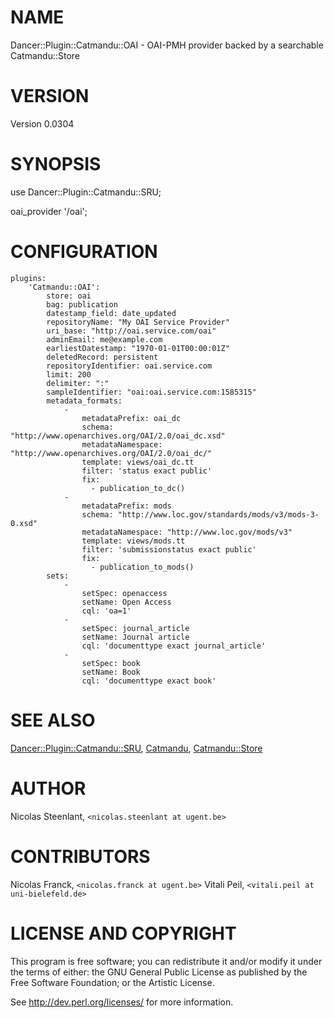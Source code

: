 # NAME

Dancer::Plugin::Catmandu::OAI - OAI-PMH provider backed by a searchable Catmandu::Store

# VERSION

Version 0.0304

# SYNOPSIS

use Dancer::Plugin::Catmandu::SRU;

oai\_provider '/oai';

# CONFIGURATION

    plugins:
        'Catmandu::OAI':
            store: oai
            bag: publication
            datestamp_field: date_updated
            repositoryName: "My OAI Service Provider" 
            uri_base: "http://oai.service.com/oai"
            adminEmail: me@example.com
            earliestDatestamp: "1970-01-01T00:00:01Z"
            deletedRecord: persistent
            repositoryIdentifier: oai.service.com
            limit: 200
            delimiter: ":"
            sampleIdentifier: "oai:oai.service.com:1585315"
            metadata_formats:
                -
                    metadataPrefix: oai_dc
                    schema: "http://www.openarchives.org/OAI/2.0/oai_dc.xsd"
                    metadataNamespace: "http://www.openarchives.org/OAI/2.0/oai_dc/"
                    template: views/oai_dc.tt
                    filter: 'status exact public'
                    fix:
                      - publication_to_dc()
                -
                    metadataPrefix: mods
                    schema: "http://www.loc.gov/standards/mods/v3/mods-3-0.xsd"
                    metadataNamespace: "http://www.loc.gov/mods/v3"
                    template: views/mods.tt
                    filter: 'submissionstatus exact public'
                    fix:
                      - publication_to_mods()
            sets:
                - 
                    setSpec: openaccess
                    setName: Open Access
                    cql: 'oa=1'
                -
                    setSpec: journal_article
                    setName: Journal article
                    cql: 'documenttype exact journal_article'
                -
                    setSpec: book
                    setName: Book
                    cql: 'documenttype exact book'

# SEE ALSO

[Dancer::Plugin::Catmandu::SRU](https://metacpan.org/pod/Dancer::Plugin::Catmandu::SRU), [Catmandu](https://metacpan.org/pod/Catmandu), [Catmandu::Store](https://metacpan.org/pod/Catmandu::Store)

# AUTHOR

Nicolas Steenlant, `<nicolas.steenlant at ugent.be>`

# CONTRIBUTORS

Nicolas Franck, `<nicolas.franck at ugent.be>`
Vitali Peil, `<vitali.peil at uni-bielefeld.de>`

# LICENSE AND COPYRIGHT

This program is free software; you can redistribute it and/or modify it
under the terms of either: the GNU General Public License as published
by the Free Software Foundation; or the Artistic License.

See http://dev.perl.org/licenses/ for more information.
